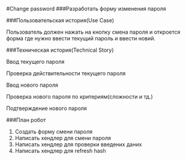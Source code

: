 #Change password
###Разработать форму изменения пароля 

###Пользовательская история(Use Case)

Пользователь должен нажать на кнопку смена пароля и откроется форма где нужно ввести текущий пароль и ввести новий.

###Техническая история(Technical Story)

Ввод текущего пароля

Проверка действительности текущего пароля

Ввод нового пароля 

Проверка нового пароля по критериям(сложности и тд.)

Подтверждение нового пароля


###План робот
1. Создать форму смени пароля
2. Написать хендлер для смени пароля
3. Написать хендлер для проверки введених даних
4. Написать хендлер для refresh hash 

